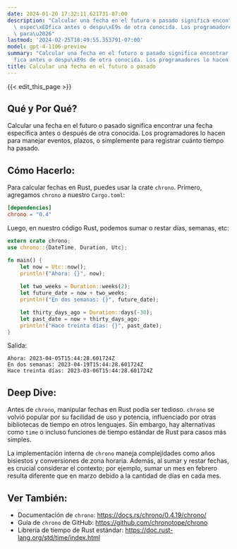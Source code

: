 ```yaml
---
date: 2024-01-20 17:32:11.621731-07:00
description: "Calcular una fecha en el futuro o pasado significa encontrar una fecha\
  \ espec\xEDfica antes o despu\xE9s de otra conocida. Los programadores lo hacen\
  \ para\u2026"
lastmod: '2024-02-25T18:49:55.353791-07:00'
model: gpt-4-1106-preview
summary: "Calcular una fecha en el futuro o pasado significa encontrar una fecha espec\xED\
  fica antes o despu\xE9s de otra conocida. Los programadores lo hacen para\u2026"
title: Calcular una fecha en el futuro o pasado
---
```


{{< edit_this_page >}}

## Qué y Por Qué?
Calcular una fecha en el futuro o pasado significa encontrar una fecha específica antes o después de otra conocida. Los programadores lo hacen para manejar eventos, plazos, o simplemente para registrar cuánto tiempo ha pasado.

## Cómo Hacerlo:
Para calcular fechas en Rust, puedes usar la crate `chrono`. Primero, agregamos `chrono` a nuestro `Cargo.toml`:

```toml
[dependencies]
chrono = "0.4"
```

Luego, en nuestro código Rust, podemos sumar o restar días, semanas, etc:

```rust
extern crate chrono;
use chrono::{DateTime, Duration, Utc};

fn main() {
    let now = Utc::now();
    println!("Ahora: {}", now);
    
    let two_weeks = Duration::weeks(2);
    let future_date = now + two_weeks;
    println!("En dos semanas: {}", future_date);

    let thirty_days_ago = Duration::days(-30);
    let past_date = now + thirty_days_ago;
    println!("Hace treinta días: {}", past_date);
}
```

Salida:

```
Ahora: 2023-04-05T15:44:28.601724Z
En dos semanas: 2023-04-19T15:44:28.601724Z
Hace treinta días: 2023-03-06T15:44:28.601724Z
```

## Deep Dive:
Antes de `chrono`, manipular fechas en Rust podía ser tedioso. `chrono` se volvió popular por su facilidad de uso y potencia, influenciado por otras bibliotecas de tiempo en otros lenguajes. Sin embargo, hay alternativas como `time` o incluso funciones de tiempo estándar de Rust para casos más simples.

La implementación interna de `chrono` maneja complejidades como años bisiestos y conversiones de zona horaria. Además, al sumar y restar fechas, es crucial considerar el contexto; por ejemplo, sumar un mes en febrero resulta diferente que en marzo debido a la cantidad de días en cada mes.

## Ver También:
- Documentación de `chrono`: https://docs.rs/chrono/0.4.19/chrono/
- Guía de `chrono` de GitHub: https://github.com/chronotope/chrono
- Librería de tiempo de Rust estándar: https://doc.rust-lang.org/std/time/index.html
